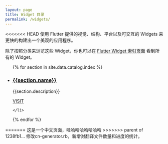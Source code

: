 ```yaml
---
layout: page
title: Widget 目录
permalink: /widgets/
---
```


<<<<<<< HEAD
使用 Flutter 提供的视觉、结构、平台以及可交互的 Widgets 来更快的构建出一个美观的应用程序。

<p>除了按照分类来浏览这些 Widget，你也可以在 <a href="/widgets/widgetindex/">Flutter Widget 索引页面</a> 看到所有的 Widget。</p>

<ul class="cards">
{% for section in site.data.catalog.index %}
	<li class="cards__item">
	    <div class="card">
		    <h3 class="catalog-category-title"><a class="action-link" href="/widgets/{{section.id}}">{{section.name}}</a></h3>
		    <p>{{section.description}}</p>
		    <div class="card-action">
		        <a class="action-link" href="/widgets/{{section.id}}">VISIT</a>
		    </div>
		</div>

	</li>
 {% endfor %}
</ul>
=======
这是一个中文页面，哇哈哈哈哈哈哈哈
>>>>>>> parent of 1238fb1... 修改cn-generator.rb，新增对翻译文件数量和进度的统计。
